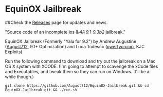# EquinOX Jailbreak
##Check the [Releases](https://github.com/August712/EquinOX-Jailbreak/releases) page for updates and news.

"Source code of an incomplete ios ~~8.4.1~~ *9.1-9.3b2* jailbreak."

EquinOX Jailbreak (Formerly "Yalu for 9.2") by Andrew Augustine ([August712](https://www.twitter.com/August712), 9.1+ Optimization) and Luca Todesco ([qwertyoruiop](https://www.twitter.com/August712), KJC Exploits)

Run the following command to download and try out the jailbreak on a Mac OS X system with XCODE. (I'm going to attempt to scavenge the xCode files and Executables, and tweak them so they can run on Windows. It'll be a while though.) 

```git clone https://github.com/August712/EquinOX-Jailbreak.git && cd EquinOX-Jailbreak.git && ./run.sh```
